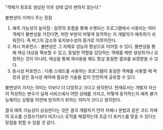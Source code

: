 "객체가 최초로 생성된 이후 상태 값이 변하지 않는다."

불변성이 가져다 주는 장점

1. 예측 가능성이 높아짐 : 일련의 흐름을 통해 수행되는 프로그램에서 사용되는 여러 객체가 불변성을 가진다면, 어떤 부분이 어떻게 동작하는 지 개발자가 예측하기 쉬워진다. 즉 버그의 감소와 유지보수성의 증가로 이루어진다.
2. 캐시 퍼포먼스 : 불변성은 그 자체로 성능의 향상으로 이어질 수 있다. 불변성을 통해 캐싱 대상을 확보할 수 있고, 동일한 역할을 담당하는 객체를 매번 생성하거나 요청하는 것이 아니라, 캐싱을 통해 재사용을 해도 항상 동일한 결과를 보장받을 수 있다.
3. 동시성 퍼포먼스 : 다중 스레드를 사용하는 프로그램이 동일한 객체를 사용할 때 락킹과 같은 동시성 제어에 필요한 기술들 없이 안전하게 공유할 수 있다.

불변성이 가지는 의미는 이보다 더 댜앙하고 크다고 생각한다. 현재로서는 개발자 자신이 작성하는 변수가 실제 서비스에서 어떤 상태를 가지고, 어떻게 동작하는지 예측 불가능해지는 상황을 미연에 방지하기 위하는 의미가 크다고 생각한다.

결국 예측 가능성이 상승한다는 것은 결국 개발자가 언어 자체나 문법과 같은 코드 자체의 요소를 신경쓰기보다 비즈니스 로직을 해결하는데 조금 더 포커스를 맞출 수 있다는 장점을 취할 수 있을 것 같다.
